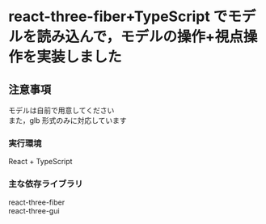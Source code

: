 # react-three-fiber+TypeScript でモデルを読み込んで，モデルの操作+視点操作を実装しました

## 注意事項

モデルは自前で用意してください  
また，glb 形式のみに対応しています

### 実行環境

React + TypeScript

### 主な依存ライブラリ

react-three-fiber  
react-three-gui
